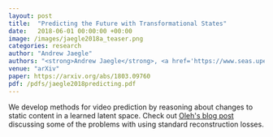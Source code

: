 ```yaml
---
layout: post
title:  "Predicting the Future with Transformational States"
date:   2018-06-01 00:00:00 +00:00
image: /images/jaegle2018a_teaser.png
categories: research
author: "Andrew Jaegle"
authors: "<strong>Andrew Jaegle</strong>, <a href='https://www.seas.upenn.edu/~oleh/'>Oleh Rybkin</a>, <a href='https://www.cs.ryerson.ca/kosta/'>Kosta Derpanis</a>, <a href='https://www.cis.upenn.edu/~kostas/'>Kostas Daniilidis</a>"
venue: "arXiv"
paper: https://arxiv.org/abs/1803.09760
pdf: /pdfs/jaegle2018predicting.pdf
---
```

We develop methods for video prediction by reasoning about changes to static content in a learned latent space. Check out <a href="https://medium.com/@olegrybkin_20684/the-reasonable-ineffectiveness-of-mse-pixel-loss-for-future-prediction-and-what-to-do-about-it-4dca8152355d">Oleh's blog post</a> discussing some of the problems with using standard reconstruction losses.
